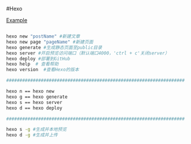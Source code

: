 #Hexo

[Example](https://www.cnblogs.com/liuxianan/p/build-blog-website-by-hexo-github.html)

```sh

hexo new "postName" #新建文章
hexo new page "pageName" #新建页面
hexo generate #生成静态页面至public目录
hexo server #开启预览访问端口（默认端口4000，'ctrl + c'关闭server）
hexo deploy #部署到GitHub
hexo help  # 查看帮助
hexo version  #查看Hexo的版本

###################################################################

hexo n == hexo new
hexo g == hexo generate
hexo s == hexo server
hexo d == hexo deploy

###################################################################

hexo s -g #生成并本地预览
hexo d -g #生成并上传
```
